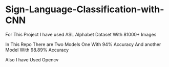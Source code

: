 # Sign-Language-Classification-with-CNN

For This Project I have used ASL Alphabet Dataset With 81000+ Images 

In This Repo There are Two Models One With 94% Accuracy And another Model With 98.89% Accuracy

Also I have Used Opencv
